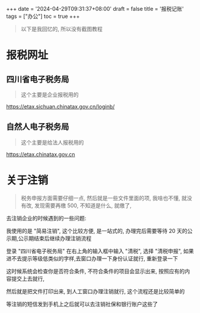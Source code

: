 +++
date = '2024-04-29T09:31:37+08:00'
draft = false
title = '报税记账'
tags = ["办公"]
toc = true
+++

> 以下是我回忆的, 所以没有截图教程

# 报税网址

## 四川省电子税务局

> 这个主要是企业报税用的

https://etax.sichuan.chinatax.gov.cn/loginb/

## 自然人电子税务局

> 这个主要是给法人报税用的

https://etax.chinatax.gov.cn

# 关于注销

> 税务申报方面需要仔细一点, 然后就是一些文件里面的项, 我啥也不懂, 就没有改, 发现需要再缴 500, 不知道是什么, 就缴了,

去注销企业的时候遇到的一些问题:

我使用的是 "简易注销", 这个比较方便, 是一站式的, 办理完后需要等待 20 天的公示期,公示期结束后继续办理注销流程

登录 "四川省电子税务局" 在右上角的输入框中输入 "清税", 选择 "清税申报", 如果进不去提示等级低类似的字样,去窗口办理一下身份认证就行, 重新登录一下

这时候系统会检查你是否符合条件, 不符合条件的项目会显示出来, 按照应有的内容提交上去就行,

然后就是把文件打印出来, 到人工窗口办理注销就行, 这个流程还是比较简单的

等注销的短信发到手机上之后就可以去注销社保和银行账户这些了
